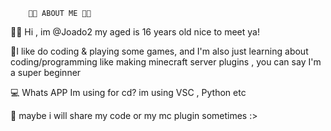         🎇🔰 ABOUT ME 🔰🎇
 
🙋‍♂️ Hi , im @Joado2 my aged is 16 years old nice to meet ya!

📂I like do coding & playing some games, and I'm also just learning about coding/programming like making minecraft server plugins 
  , you can say I'm a super beginner 

💻 Whats APP Im using for cd? im using VSC , Python etc

📌 maybe i will share my code or my mc plugin sometimes :>
